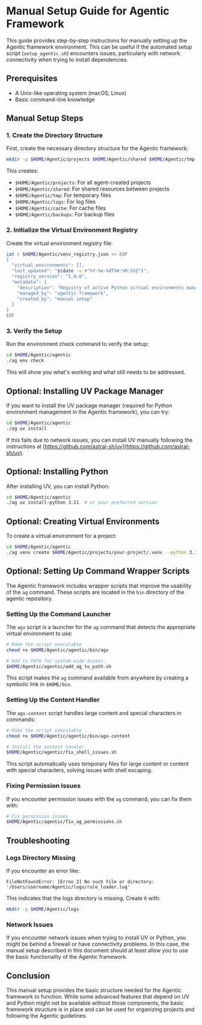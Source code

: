 # Manual Setup Guide for Agentic Framework

This guide provides step-by-step instructions for manually setting up the Agentic framework environment. This can be useful if the automated setup script (`setup_agentic.sh`) encounters issues, particularly with network connectivity when trying to install dependencies.

## Prerequisites

- A Unix-like operating system (macOS, Linux)
- Basic command-line knowledge

## Manual Setup Steps

### 1. Create the Directory Structure

First, create the necessary directory structure for the Agentic framework:

```bash
mkdir -p $HOME/Agentic/projects $HOME/Agentic/shared $HOME/Agentic/tmp $HOME/Agentic/logs $HOME/Agentic/cache $HOME/Agentic/backups
```

This creates:
- `$HOME/Agentic/projects`: For all agent-created projects
- `$HOME/Agentic/shared`: For shared resources between projects
- `$HOME/Agentic/tmp`: For temporary files
- `$HOME/Agentic/logs`: For log files
- `$HOME/Agentic/cache`: For cache files
- `$HOME/Agentic/backups`: For backup files

### 2. Initialize the Virtual Environment Registry

Create the virtual environment registry file:

```bash
cat > $HOME/Agentic/venv_registry.json << EOF
{
  "virtual_environments": [],
  "last_updated": "$(date -u +"%Y-%m-%dT%H:%M:%SZ")",
  "registry_version": "1.0.0",
  "metadata": {
    "description": "Registry of active Python virtual environments managed by uv",
    "managed_by": "agentic framework",
    "created_by": "manual setup"
  }
}
EOF
```

### 3. Verify the Setup

Run the environment check command to verify the setup:

```bash
cd $HOME/Agentic/agentic
./ag env check
```

This will show you what's working and what still needs to be addressed.

## Optional: Installing UV Package Manager

If you want to install the UV package manager (required for Python environment management in the Agentic framework), you can try:

```bash
cd $HOME/Agentic/agentic
./ag uv install
```

If this fails due to network issues, you can install UV manually following the instructions at [https://github.com/astral-sh/uv](https://github.com/astral-sh/uv).

## Optional: Installing Python

After installing UV, you can install Python:

```bash
cd $HOME/Agentic/agentic
./ag uv install-python 3.11  # or your preferred version
```

## Optional: Creating Virtual Environments

To create a virtual environment for a project:

```bash
cd $HOME/Agentic/agentic
./ag venv create $HOME/Agentic/projects/your-project/.venv --python 3.11
```

## Optional: Setting Up Command Wrapper Scripts

The Agentic framework includes wrapper scripts that improve the usability of the `ag` command. These scripts are located in the `bin` directory of the agentic repository.

### Setting Up the Command Launcher

The `agx` script is a launcher for the `ag` command that detects the appropriate virtual environment to use:

```bash
# Make the script executable
chmod +x $HOME/Agentic/agentic/bin/agx

# Add to PATH for system-wide access
$HOME/Agentic/agentic/add_ag_to_path.sh
```

This script makes the `ag` command available from anywhere by creating a symbolic link in `$HOME/bin`.

### Setting Up the Content Handler

The `agx-content` script handles large content and special characters in commands:

```bash
# Make the script executable
chmod +x $HOME/Agentic/agentic/bin/agx-content

# Install the content handler
$HOME/Agentic/agentic/fix_shell_issues.sh
```

This script automatically uses temporary files for large content or content with special characters, solving issues with shell escaping.

### Fixing Permission Issues

If you encounter permission issues with the `ag` command, you can fix them with:

```bash
# Fix permission issues
$HOME/Agentic/agentic/fix_ag_permissions.sh
```

## Troubleshooting

### Logs Directory Missing

If you encounter an error like:

```
FileNotFoundError: [Errno 2] No such file or directory: '/Users/username/Agentic/logs/rule_loader.log'
```

This indicates that the logs directory is missing. Create it with:

```bash
mkdir -p $HOME/Agentic/logs
```

### Network Issues

If you encounter network issues when trying to install UV or Python, you might be behind a firewall or have connectivity problems. In this case, the manual setup described in this document should at least allow you to use the basic functionality of the Agentic framework.

## Conclusion

This manual setup provides the basic structure needed for the Agentic framework to function. While some advanced features that depend on UV and Python might not be available without those components, the basic framework structure is in place and can be used for organizing projects and following the Agentic guidelines.
